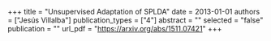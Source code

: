 +++
title = "Unsupervised Adaptation of SPLDA"
date = 2013-01-01
authors = ["Jesús Villalba"]
publication_types = ["4"]
abstract = ""
selected = "false"
publication = ""
url_pdf = "https://arxiv.org/abs/1511.07421"
+++


